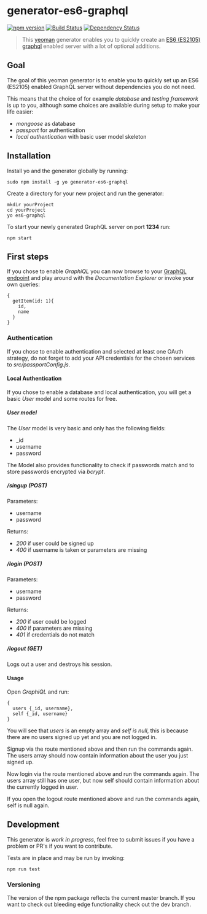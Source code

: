 # generator-es6-graphql
[![npm version](https://badge.fury.io/js/generator-es6-graphql.svg)](https://badge.fury.io/js/generator-es6-graphql) [![Build Status](https://secure.travis-ci.org/stylesuxx/generator-es6-graphql.png?branch=master)](https://travis-ci.org/stylesuxx/generator-es6-graphql) [![Dependency Status](https://david-dm.org/stylesuxx/generator-es6-graphql.svg)](https://david-dm.org/stylesuxx/generator-es6-graphql)

> This [yeoman](http://yeoman.io/) generator enables you to quickly create an [ES6 (ES2105)](http://es6-features.org/) [graphql](https://facebook.github.io/graphql/) enabled server with a lot of optional additions.

## Goal
The goal of this yeoman generator is to enable you to quickly set up an ES6 (ES2105) enabled GraphQL server without dependencies you do not need.

This means that the choice of for example *database* and *testing framework* is up to you, although some choices are available during setup to make your life easier:
* *mongoose* as database
* *passport* for authentication
* *local authentication* with basic user model skeleton

## Installation
Install yo and the generator globally by running:

    sudo npm install -g yo generator-es6-graphql

Create a directory for your new project and run the generator:

    mkdir yourProject
    cd yourProject
    yo es6-graphql

To start your newly generated GraphQL server on port **1234** run:

    npm start

## First steps
If you chose to enable *GraphiQL* you can now browse to your [GraphQL endpoint](http://localhost:1234/graphql) and play around with the *Documentation Explorer* or invoke your own queries:

```
{
  getItem(id: 1){
    id,
    name
  }
}
```

### Authentication
If you chose to enable authentication and selected at least one OAuth strategy, do not forget to add your API credentials for the chosen services to *src/passportConfig.js*.

#### Local Authentication
If you chose to enable a database and local authentication, you will get a basic *User* model and some routes for free.

##### User model
The *User* model is very basic and only has the following fields:
* \_id
* username
* password

The Model also provides functionality to check if passwords match and to store passwords encrypted via *bcrypt*.

##### /singup (POST)
Parameters:
* username
* password

Returns:
* *200* if user could be signed up
* *400* if username is taken or parameters are missing

##### /login (POST)
Parameters:
* username
* password

Returns:
* *200* if user could be logged
* *400* if parameters are missing
* *401* if credentials do not match

##### /logout (GET)
Logs out a user and destroys his session.

#### Usage
Open *GraphiQL* and run:
```
{
  users {_id, username},
  self {_id, username}
}
```

You will see that *users* is an empty array and *self is null*, this is because there are no users signed up yet and you are not logged in.

Signup via the route mentioned above and then run the commands again. The users array should now contain information about the user you just signed up.

Now login via the route mentioned above and run the commands again. The users array still has one user, but now self should contain information about the currently logged in user.

If you open the logout route mentioned above and run the commands again, self is null again.

## Development
This generator is *work in progress*, feel free to submit issues if you have a problem or PR's if you want to contribute.

Tests are in place and may be run by invoking:

    npm run test

### Versioning
The version of the npm package reflects the current master branch. If you want to check out bleeding edge functionality check out the dev branch.
